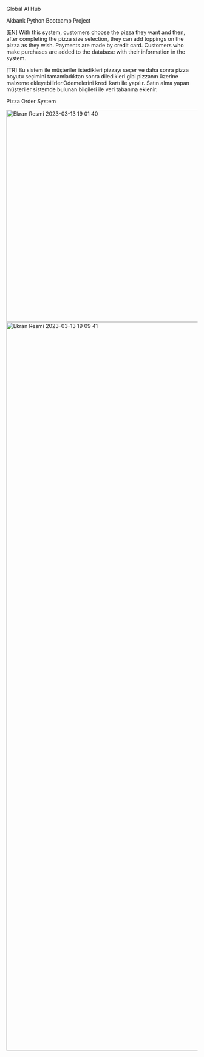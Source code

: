  Global AI Hub
 
 Akbank Python Bootcamp Project
 
 [EN] With this system, customers choose the pizza they want and then, after completing the pizza size selection, they can add toppings on the pizza as they wish. Payments are made by credit card. Customers who make purchases are added to the database with their information in the system.

[TR] Bu sistem ile müşteriler istedikleri pizzayı seçer ve daha sonra pizza boyutu seçimini tamamladıktan sonra diledikleri gibi pizzanın üzerine malzeme ekleyebilirler.Ödemelerini kredi kartı ile yapılır. Satın alma yapan müşteriler sistemde bulunan bilgileri ile veri tabanına eklenir.


Pizza Order System


<img width="558" alt="Ekran Resmi 2023-03-13 19 01 40" src="https://user-images.githubusercontent.com/122179648/224772477-e2c254b8-0922-4bbf-85ad-fe83013db10d.png">
<img width="1916" alt="Ekran Resmi 2023-03-13 19 09 41" src="https://user-images.githubusercontent.com/122179648/224772583-4845b726-9081-47a4-8094-fa6a03a63e1a.png">
